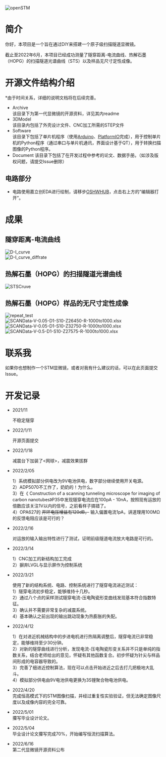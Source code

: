 <img src="openSTM.jpg" title="" alt="openSTM" data-align="center">

# 简介

你好，本项目是一个旨在通过DIY来搭建一个原子级扫描隧道显微镜。  

截止至2022年6月，本项目已经成功测量了隧穿距离-电流曲线、热解石墨（HOPG）的扫描隧道光谱曲线（STS）以及样品无尺寸定性成像。  

# 开源文件结构介绍

*由于时间关系，详细的说明文档将在后续完善。  

- Archive  
  该目录下为第一代显微镜的开源资料，详见其内readme  
- 3DModel  
  该目录内包括了外壳设计文件、CNC加工所需的STEP文件  
- Software  
  该目录下包括了单片机程序（使用[Arduino](https://www.arduino.cc/)、[PlatformIO](https://platformio.org/)完成），用于控制单片机的Python程序（通过串口与单片机通讯，界面设计基于QT），用于转换扫描图像的Python程序。
- Document
  该目录下包括了在开发过程中参考的论文、数据手册。（如涉及版权问题，请提交Issue删除）

## 电路部分

- 电路使用嘉立创EDA进行绘制，请移步[OSHWHUB](https://oshwhub.com/Dimsmary/4ieRpV8S00kGn1MTpsc4MyZat8MwQPzn)，点击右上方的“编辑器打开”。

# 成果

## 隧穿距离-电流曲线

![D-I_curve](readme_image/D-I_curve.png)  
![D-I_curve_diffrate](readme_image/D-I_curve_diffrate.png)  

## 热解石墨（HOPG）的扫描隧道光谱曲线

![STSCruve](readme_image/STSCruve.png)

## 热解石墨（HOPG）样品的无尺寸定性成像

![repeat_test](readme_image/repeat_test.png)  
![SCANData-V-0.05-D1-S10-Z26450-R-1000to1000.xlsx](readme_image/SCANData-V-0.05-D1-S10-Z26450-R-1000to1000.xlsx.bmp)  
![SCANData-V-0.05-D1-S10-Z32750-R-1000to1000.xlsx](readme_image/SCANData-V-0.05-D1-S10-Z32750-R-1000to1000.xlsx.bmp)  
![SCANData-V-0.5-D1-S10-Z27575-R-1000to1000.xlsx](readme_image/SCANData-V-0.5-D1-S10-Z27575-R-1000to1000.xlsx.bmp)  

# 联系我

  如果你也想制作一个STM显微镜，或者对我有什么建议的话，可以在此页面提交Issue。

# 开发记录

- 2021/11
  
  不稳定隧穿

- 2022/1/11
  
  开源页面提交

- 2022/1/18
  
  减震台下加装了<网球>，减震效果拔群

- 2022/2/05
  
  1）系统模拟部分供电改为9V电池供电，数字部分继续使用开关电源。  
  2）ADP5070不工作了，奶奶的！为什么。  
  3）在《 Construction of a scanning tunneling microscope for imaging of carbon nanotubes》P35中发现隧穿电流应在100pA - 10nA，按照现有运放的倍数应该关注1V以内的信号，之前看样子搞错了。  
  4）OPA627的 ~~开环电压增益有120dB，~~ 输入偏置电流1pA，讲道理用100MΩ的反馈电阻应该是可行的？  

- 2022/2/16  
  
  对运放的输入输出特性进行了测试，证明前级隧道电流放大电路是可行的。

- 2022/3/14  
  
  1）CNC加工的新结构加工完成  
  2）摒弃LVGL与显示屏作为控制系统  

- 2022/3/21  
  
  使用了新的结构系统、电路、控制系统进行了隧穿电流进近测试：  
  1）隧穿电流初步稳定，能够维持十几秒。  
  2）通过八个点的采样测试隧穿电流-压电陶瓷形变曲线发现基本符合指数特征。  
  3）确认并不需要非常复杂的减震系统。  
  4）基本确认之前出现的输出跳动现象为热膨胀的失配。

- 2022/4/12  
  
  1）在对进近机械结构中的步进电机进行热隔离调整后，隧穿电流已非常稳定，能够维持至少30分钟。  
  2）对新的隧穿曲线进行分析，发现电流-压电陶瓷形变关系并不只是单纯的指数关系，结合老师给出的意见，怀疑有其他函数复合。初步怀疑为针尖与样品间形成的电容器导致的。  
  3）完善了细进近控制算法，现在可以点击开始进近之后去打几把极地大乱斗。  
  4）模拟部分供电由9V电池供电更换为3S锂聚合物电池供电。

- 2022/4/20  
  完成恒高模式下的STM图像扫描，并经过重复性实验验证，但无法确定图像尺度以及成像内容的完全可靠。

- 2022/5/01  
  攥写毕业设计论文。

- 2022/5/04  
  毕业设计论文攥写完成70%，开始编写恒流扫描算法。  

- 2022/6/16  
  第二代显微镜开源资料公布  